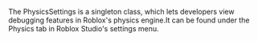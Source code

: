 The PhysicsSettings is a singleton class, which lets developers view debugging
features in Roblox's physics engine.It can be found under the Physics tab in
Roblox Studio's settings menu.